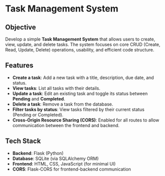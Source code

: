 # Task Management System

## Objective
Develop a simple **Task Management System** that allows users to create, view, update, and delete tasks. The system focuses on core CRUD (Create, Read, Update, Delete) operations, usability, and efficient code structure.

## Features
- **Create a task**: Add a new task with a title, description, due date, and status.
- **View tasks**: List all tasks with their details.
- **Update a task**: Edit an existing task and toggle its status between **Pending** and **Completed**.
- **Delete a task**: Remove a task from the database.
- **Filter tasks by status**: View tasks filtered by their current status (Pending or Completed).
- **Cross-Origin Resource Sharing (CORS)**: Enabled for all routes to allow communication between the frontend and backend.

## Tech Stack
- **Backend**: Flask (Python)
- **Database**: SQLite (via SQLAlchemy ORM)
- **Frontend**: HTML, CSS, JavaScript (for minimal UI)
- **CORS**: Flask-CORS for frontend-backend communication
